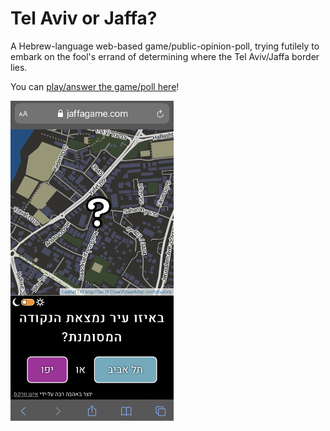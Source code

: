 # Tel Aviv or Jaffa?

A Hebrew-language web-based game/public-opinion-poll, trying futilely to embark on the fool's errand of determining where the Tel Aviv/Jaffa border lies.

You can [play/answer the game/poll here](https://jaffagame.com/)\!

<a href="https://jaffagame.com/" target="_blank"><img src="/screenshot.jpg" title="a screenshot of the game/poll" height="512"></a>
